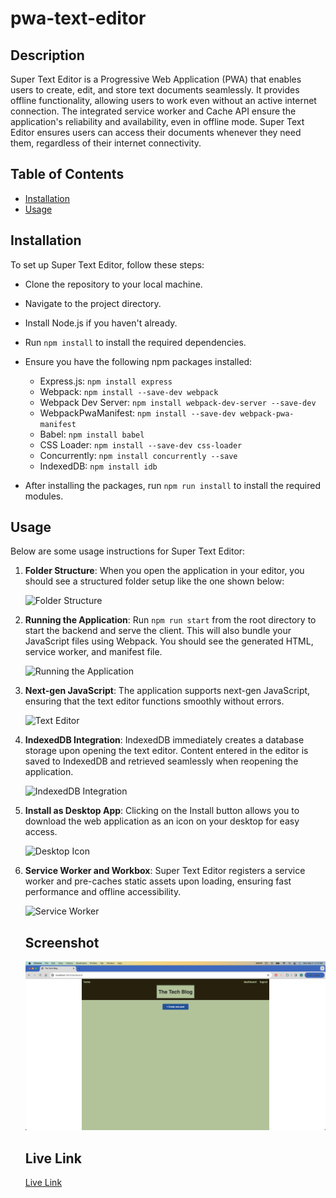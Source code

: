 # pwa-text-editor

## Description

Super Text Editor is a Progressive Web Application (PWA) that enables users to create, edit, and store text documents seamlessly. It provides offline functionality, allowing users to work even without an active internet connection. The integrated service worker and Cache API ensure the application's reliability and availability, even in offline mode. Super Text Editor ensures users can access their documents whenever they need them, regardless of their internet connectivity.

## Table of Contents

* [Installation](#installation)
* [Usage](#usage)

## Installation

To set up Super Text Editor, follow these steps:

* Clone the repository to your local machine.

* Navigate to the project directory.

* Install Node.js if you haven't already.

* Run `npm install` to install the required dependencies.

* Ensure you have the following npm packages installed:
  - Express.js: `npm install express`
  - Webpack: `npm install --save-dev webpack`
  - Webpack Dev Server: `npm install webpack-dev-server --save-dev`
  - WebpackPwaManifest: `npm install --save-dev webpack-pwa-manifest`
  - Babel: `npm install babel`
  - CSS Loader: `npm install --save-dev css-loader`
  - Concurrently: `npm install concurrently --save`
  - IndexedDB: `npm install idb`

* After installing the packages, run `npm run install` to install the required modules.

## Usage

Below are some usage instructions for Super Text Editor:

1. **Folder Structure**:
   When you open the application in your editor, you should see a structured folder setup like the one shown below:

   ![Folder Structure](/path/to/folder-structure.png)

2. **Running the Application**:
   Run `npm run start` from the root directory to start the backend and serve the client. This will also bundle your JavaScript files using Webpack. You should see the generated HTML, service worker, and manifest file.

   ![Running the Application](/path/to/run-application.png)

3. **Next-gen JavaScript**:
   The application supports next-gen JavaScript, ensuring that the text editor functions smoothly without errors.

   ![Text Editor](/path/to/text-editor.png)

4. **IndexedDB Integration**:
   IndexedDB immediately creates a database storage upon opening the text editor. Content entered in the editor is saved to IndexedDB and retrieved seamlessly when reopening the application.

   ![IndexedDB Integration](/path/to/indexeddb.png)

5. **Install as Desktop App**:
   Clicking on the Install button allows you to download the web application as an icon on your desktop for easy access.

   ![Desktop Icon](/path/to/desktop-icon.png)

6. **Service Worker and Workbox**:
   Super Text Editor registers a service worker and pre-caches static assets upon loading, ensuring fast performance and offline accessibility.

   ![Service Worker](/path/to/service-worker.png)

   ## Screenshot
   ![Site](./Screenshot%202024-03-04%20at%202.15.43%20PM%20(2).png)

   ## Live Link
   [Live Link](https://pwa-text-editor-f39y.onrender.com)